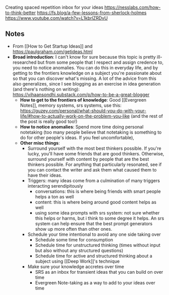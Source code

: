 Creating spaced repetition inbox for your ideas
https://nesslabs.com/how-to-think-better
https://fs.blog/a-few-lessons-from-sherlock-holmes
https://www.youtube.com/watch?v=L1kbrlZRDvU
## Notes

- From [[How to Get Startup Ideas]] and https://paulgraham.com/getideas.html
- **Broad introduction**: I can't know for sure because this topic is pretty ill-researched but from some people that I respect and assign credence to, you need to notice anomalies. You can do this in everyday life, and by getting to the frontiers knowledge on a subject you're passionate about so that you can discover what's missing. A lot of the advice from this also generalizes, since I see blogging as an exercise in idea generation (and there's nothing on writing): https://vihaansondhi.substack.com/p/how-to-be-a-great-blogger
	- **How to get to the frontiers of knowledge**: Good [[Evergreen Notes]], memory systems, srs systems, use this: https://guzey.com/personal/what-should-you-do-with-your-life/#how-to-actually-work-on-the-problem-you-like (and the rest of the post is really good too!)
	- **How to notice anomalies**: Spend more time doing personal notetaking (too many people believe that notetaking is something to do for other people's ideas. If you feel uncomfortable), 
	- **Other misc things**:
		- Surround yourself with the most best thinkers possible. If you're lucky, you'll have some friends that are good thinkers. Otherwise, surround yourself with content by people that are the best thinkers possible. For anything that particularly resonated, see if you can contact the writer and ask them what caused them to have their ideas. 
		- Triggers: many ideas come from a culmination of many triggers interacting serendipitously 
			- conversations: this is where being friends with smart people helps a ton as well
			- content: this is where being around good content helps as well
			- using some idea prompts with srs system: not sure whether this helps or harms, but i think to some degree it helps. An srs system can help ensure that the best prompt generators show up more often than other ones. 
		- Schedule your time intentional to avoid any one side taking over
			- Schedule some time for consumption
			- Schedule time for unstructured thinking (times without input but also without any structured questions)
			- Schedule time for active and structured thinking about a subject using [[Deep Work]]'s technique 
		- Make sure your knowledge accretes over time
			- SRS as an inbox for transient ideas that you can build on over time
			- Evergreen Note-taking as a way to add to your ideas over time